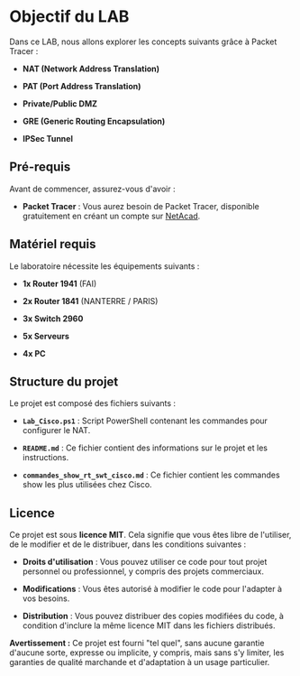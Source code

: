 # **Objectif du LAB**

Dans ce LAB, nous allons explorer les concepts suivants grâce à Packet Tracer :

* **NAT (Network Address Translation)**

* **PAT (Port Address Translation)**

* **Private/Public DMZ**

* **GRE (Generic Routing Encapsulation)**

* **IPSec Tunnel**

## **Pré-requis**

Avant de commencer, assurez-vous d'avoir :

* **Packet Tracer** : Vous aurez besoin de Packet Tracer, disponible gratuitement en créant un compte sur [NetAcad](https://www.netacad.com/).

## **Matériel requis**

Le laboratoire nécessite les équipements suivants :

* **1x Router 1941** (FAI)

* **2x Router 1841** (NANTERRE / PARIS)

* **3x Switch 2960**

* **5x Serveurs**

* **4x PC**

## **Structure du projet**

Le projet est composé des fichiers suivants :

* **`Lab_Cisco.ps1`** : Script PowerShell contenant les commandes pour configurer le NAT.

* **`README.md`** : Ce fichier contient des informations sur le projet et les instructions.

* **`commandes_show_rt_swt_cisco.md`** : Ce fichier contient les commandes show les plus utilisées chez Cisco. 

## **Licence**

Ce projet est sous **licence MIT**. Cela signifie que vous êtes libre de l'utiliser, de le modifier et de le distribuer, dans les conditions suivantes :

* **Droits d'utilisation** : Vous pouvez utiliser ce code pour tout projet personnel ou professionnel, y compris des projets commerciaux.

* **Modifications** : Vous êtes autorisé à modifier le code pour l'adapter à vos besoins.

* **Distribution** : Vous pouvez distribuer des copies modifiées du code, à condition d'inclure la même licence MIT dans les fichiers distribués.

**Avertissement :** Ce projet est fourni "tel quel", sans aucune garantie d'aucune sorte, expresse ou implicite, y compris, mais sans s'y limiter, les garanties de qualité marchande et d'adaptation à un usage particulier.


